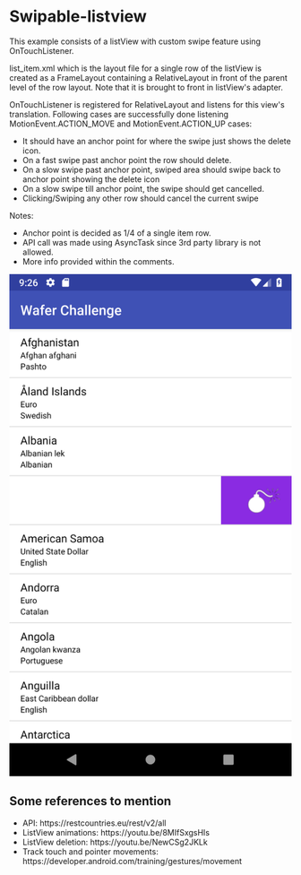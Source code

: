 # Swipable-listview

This example consists of a listView with custom swipe feature using OnTouchListener.

list_item.xml which is the layout file for a single row of the listView is created as a FrameLayout containing a RelativeLayout in front of the parent level of the row layout.
Note that it is brought to front in listView's adapter.


OnTouchListener is registered for RelativeLayout and listens for this view's translation. Following cases are successfully done listening
MotionEvent.ACTION_MOVE and MotionEvent.ACTION_UP cases:

<ul>
  <li>It should have an anchor point for where the swipe just shows the delete icon.</li>
  <li>On a fast swipe past anchor point the row should delete.</li>
  <li>On a slow swipe past anchor point, swiped area should swipe back to anchor point showing the delete icon</li>
  <li>On a slow swipe till anchor point, the swipe should get cancelled.</li>
  <li>Clicking/Swiping any other row should cancel the current swipe</li>
</ul>  

Notes:
<ul>
  <li>Anchor point is decided as 1/4 of a single item row.</li>
  <li>API call was made using AsyncTask since 3rd party library is not allowed.</li>
  <li>More info provided within the comments.</li>
</ul>


![Alt text](screenshots/swipe.png)


<h2> Some references to mention </h2>

<ul>
  <li>API: https://restcountries.eu/rest/v2/all</li>
  <li>ListView animations: https://youtu.be/8MIfSxgsHIs</li>
  <li>ListView deletion: https://youtu.be/NewCSg2JKLk</li>
  <li>Track touch and pointer movements: https://developer.android.com/training/gestures/movement</li>
</ul>
